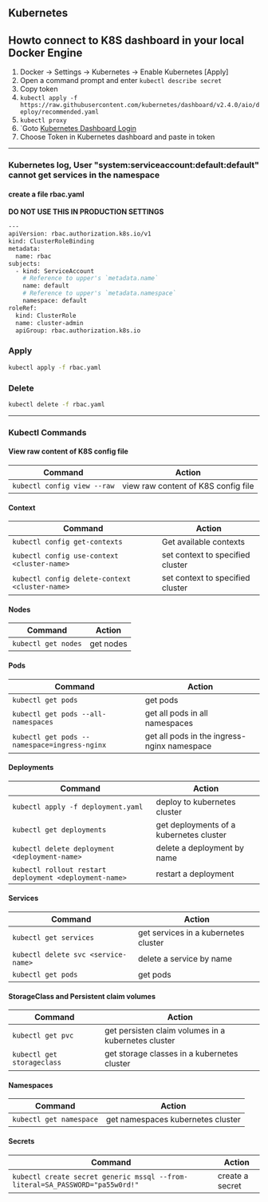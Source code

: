 ## Kubernetes

## Howto connect to K8S dashboard in your local Docker Engine

1. Docker -> Settings -> Kubernetes -> Enable Kubernetes [Apply]
2. Open a command prompt and enter `kubectl describe secret`
3. Copy token
4. `kubectl apply -f https://raw.githubusercontent.com/kubernetes/dashboard/v2.4.0/aio/deploy/recommended.yaml`
5. `kubectl proxy`
6. `Goto [Kubernetes Dashboard Login](http://localhost:8001/api/v1/namespaces/kubernetes-dashboard/services/https:kubernetes-dashboard:/proxy/#/login)
7. Choose Token in Kubernetes dashboard and paste in token

--------------------------------------------------------------------------------------------------------------

### Kubernetes log, User "system:serviceaccount:default:default" cannot get services in the namespace

#### create a file rbac.yaml

**DO NOT USE THIS IN PRODUCTION SETTINGS**

```bash
---
apiVersion: rbac.authorization.k8s.io/v1
kind: ClusterRoleBinding
metadata:
  name: rbac
subjects:
  - kind: ServiceAccount
    # Reference to upper's `metadata.name`
    name: default
    # Reference to upper's `metadata.namespace`
    namespace: default
roleRef:
  kind: ClusterRole
  name: cluster-admin
  apiGroup: rbac.authorization.k8s.io
```

### Apply

```bash
kubectl apply -f rbac.yaml
```

### Delete

```bash
kubectl delete -f rbac.yaml
```

--------------------------------------------------------------------------------------------------------------

### Kubectl Commands

#### View raw content of K8S config file

| Command                                                                                        | Action                                                       |
|------------------------------------------------------------------------------------------------|--------------------------------------------------------------|
|`kubectl config view --raw`                                                                     | view raw content of K8S config file                          |

#### Context

| Command                                                                                        | Action                                                       |
|------------------------------------------------------------------------------------------------|--------------------------------------------------------------|
|`kubectl config get-contexts`                                                                   | Get available contexts                                       |
|`kubectl config use-context <cluster-name>`                                                     | set context to specified cluster                             |
|`kubectl config delete-context <cluster-name>`                                                  | set context to specified cluster                             |

#### Nodes

| Command                                                                                        | Action                                                       |
|------------------------------------------------------------------------------------------------|--------------------------------------------------------------|
|`kubectl get nodes`                                                                             | get nodes                                                    |

#### Pods

| Command                                                                                        | Action                                                       |
|------------------------------------------------------------------------------------------------|--------------------------------------------------------------|
|`kubectl get pods`                                                                              | get pods                                                     |
|`kubectl get pods --all-namespaces`                                                             | get all pods in all namespaces                               |
|`kubectl get pods --namespace=ingress-nginx`                                                    | get all pods in the ingress-nginx namespace                  |

#### Deployments

| Command                                                                                        | Action                                                       |
|------------------------------------------------------------------------------------------------|--------------------------------------------------------------|
|`kubectl apply -f deployment.yaml`                                                              | deploy to kubernetes cluster                                 |
|`kubectl get deployments`                                                                       | get deployments of a kubernetes cluster                      |
|`kubectl delete deployment <deployment-name>`                                                   | delete a deployment by name                                  |
|`kubectl rollout restart deployment <deployment-name>`                                          | restart a deployment                                         |

#### Services

| Command                                                                                        | Action                                                       |
|------------------------------------------------------------------------------------------------|--------------------------------------------------------------|
|`kubectl get services`                                                                          | get services in a kubernetes cluster                         |
|`kubectl delete svc <service-name>`                                                             | delete a service by name                                     |
|`kubectl get pods`                                                                              | get pods                                                     |

#### StorageClass and Persistent claim volumes

| Command                                                                                        | Action                                                       |
|------------------------------------------------------------------------------------------------|--------------------------------------------------------------|
|`kubectl get pvc`                                                                               | get persisten claim volumes in a kubernetes cluster          |
|`kubectl get storageclass`                                                                      | get storage classes in a kubernetes cluster                  |

#### Namespaces

| Command                                                                                        | Action                                                       |
|------------------------------------------------------------------------------------------------|--------------------------------------------------------------|
|`kubectl get namespace`                                                                         | get namespaces kubernetes cluster                            |

#### Secrets

| Command                                                                                        | Action                                                       |
|------------------------------------------------------------------------------------------------|--------------------------------------------------------------|
|`kubectl create secret generic mssql --from-literal=SA_PASSWORD="pa55w0rd!"`                    | create a secret                                              |
